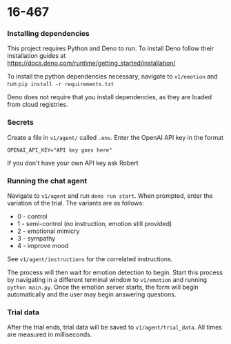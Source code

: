 # 16-467

### Installing dependencies

This project requires Python and Deno to run. To install Deno follow their
installation guides at
https://docs.deno.com/runtime/getting_started/installation/

To install the python dependencies necessary, navigate to `v1/emotion` and run
`pip install -r requirements.txt`

Deno does not require that you install dependencies, as they are loaded from
cloud registries.

### Secrets

Create a file in `v1/agent/` called `.env`. Enter the OpenAI API key in the
format

```
OPENAI_API_KEY="API key goes here"
```

If you don't have your own API key ask Robert

### Running the chat agent

Navigate to `v1/agent` and run `deno run start`. When prompted, enter the
variation of the trial. The variants are as follows:

- 0 - control
- 1 - semi-control (no instruction, emotion still provided)
- 2 - emotional mimicry
- 3 - sympathy
- 4 - improve mood

See `v1/agent/instructions` for the correlated instructions.

The process will then wait for emotion detection to begin. Start this process by
navigating in a different terminal window to `v1/emotion` and running
`python main.py`. Once the emotion server starts, the form will begin
automatically and the user may begin answering questions.

### Trial data

After the trial ends, trial data will be saved to `v1/agent/trial_data`. All
times are measured in milliseconds.
